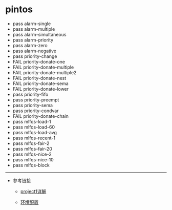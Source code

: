 # pintos
 
 - pass alarm-single
 - pass alarm-multiple
 - pass alarm-simultaneous
 - pass alarm-priority
 - pass alarm-zero
 - pass alarm-negative
 - pass priority-change
 - FAIL priority-donate-one
 - FAIL priority-donate-multiple
 - FAIL priority-donate-multiple2
 - FAIL priority-donate-nest
 - FAIL priority-donate-sema
 - FAIL priority-donate-lower
 - pass priority-fifo
 - pass priority-preempt
 - pass priority-sema
 - pass priority-condvar
 - FAIL priority-donate-chain
 - pass mlfqs-load-1
 - pass mlfqs-load-60
 - pass mlfqs-load-avg
 - pass mlfqs-recent-1
 - pass mlfqs-fair-2
 - pass mlfqs-fair-20
 - pass mlfqs-nice-2
 - pass mlfqs-nice-10
 - pass mlfqs-block


----------


- 参考链接

    - [project1详解][1]

    - [环境配置][2]


  [1]: https://www.cnblogs.com/laiy/p/pintos_project1_thread.html
  [2]: https://arpith.xyz/2016/01/getting-started-with-pintos/
